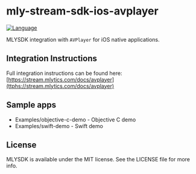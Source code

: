 # mly-stream-sdk-ios-avplayer

[![Language](https://img.shields.io/badge/Swift-5.0-green.svg?style=flat)](http://cocoapods.org/pods/MLYSDK)

MLYSDK integration with `AVPlayer` for iOS native applications.

## Integration Instructions
Full integration instructions can be found here: [https://stream.mlytics.com/docs/avplayer](ttphs://stream.mlytics.com/docs/avplayer)

## Sample apps
* Examples/objective-c-demo - Objective C demo
* Examples/swift-demo - Swift demo

## License

MLYSDK is available under the MIT license. See the LICENSE file for more info.
